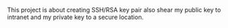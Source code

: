 This project is about creating SSH/RSA key pair also shear my public key to intranet and my private key to a secure location.
